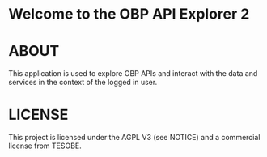Welcome to the OBP API Explorer 2
=================================

# ABOUT

This application is used to explore OBP APIs and interact with the data and services in the context of the logged in user.



# LICENSE

This project is licensed under the AGPL V3 (see NOTICE) and a commercial license from TESOBE.
